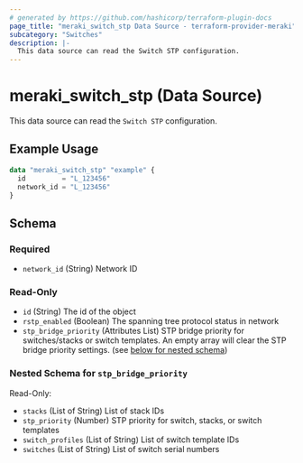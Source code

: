 ```yaml
---
# generated by https://github.com/hashicorp/terraform-plugin-docs
page_title: "meraki_switch_stp Data Source - terraform-provider-meraki"
subcategory: "Switches"
description: |-
  This data source can read the Switch STP configuration.
---
```


# meraki_switch_stp (Data Source)

This data source can read the `Switch STP` configuration.

## Example Usage

```terraform
data "meraki_switch_stp" "example" {
  id         = "L_123456"
  network_id = "L_123456"
}
```

<!-- schema generated by tfplugindocs -->
## Schema

### Required

- `network_id` (String) Network ID

### Read-Only

- `id` (String) The id of the object
- `rstp_enabled` (Boolean) The spanning tree protocol status in network
- `stp_bridge_priority` (Attributes List) STP bridge priority for switches/stacks or switch templates. An empty array will clear the STP bridge priority settings. (see [below for nested schema](#nestedatt--stp_bridge_priority))

<a id="nestedatt--stp_bridge_priority"></a>
### Nested Schema for `stp_bridge_priority`

Read-Only:

- `stacks` (List of String) List of stack IDs
- `stp_priority` (Number) STP priority for switch, stacks, or switch templates
- `switch_profiles` (List of String) List of switch template IDs
- `switches` (List of String) List of switch serial numbers
